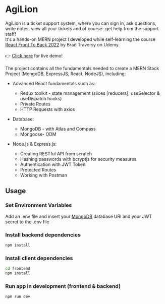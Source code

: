# AgiLion

AgiLion is a ticket support system, where you can sign in, ask questions, write notes, view all your tickets and of course- get help from the support staff!<br />
It's a hands-on MERN project I developed while self-learning the course [React Front To Back 2022](https://www.udemy.com/course/react-front-to-back-2022/) by Brad Traversy on Udemy.<br /><br />
👉 [Click here]() for live demo!<br /><br />
The project contains all the fundamentals needed to create a MERN Stack Project (MongoDB, ExpressJS, React, NodeJS), including:
* Advanced React fundamentals such as:
  * Redux toolkit - state management (slices [reducers], useSelector & useDispatch hooks)
  * Private Routes
  * HTTP Requests with axios

* Database:
  * MongoDB - with Atlas and Compass
  * Mongoose- ODM

* Node.js & Express.js:
  * Creating RESTful API from scratch
  * Hashing passwords with bcryptjs for security measures
  * Authentication with JWT Token
  * Protected Routes
  * Working with Postman




## Usage

### Set Environment Variables

Add an .env file and insert your [MongoDB](https://www.mongodb.com/) database URI and your JWT secret to the .env file

### Install backend dependencies

```bash
npm install
```

### Install client dependencies

```bash
cd frontend
npm install
```

### Run app in development (frontend & backend)

```bash
npm run dev
```
